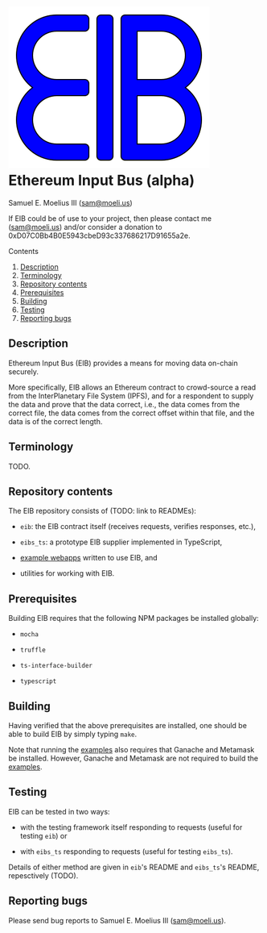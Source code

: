 # ![](../doc/logo.svg "Ethereum Input Bus") Ethereum Input Bus (alpha)

Samuel E. Moelius III (<sam@moeli.us>)

If EIB could be of use to your project, then please contact me (<sam@moeli.us>) and/or consider a donation to 0xD07C0Bb4B0E5943cbeD93c337686217D91655a2e.

Contents
1. [Description](#user-content-description)
2. [Terminology](#user-content-terminology)
3. [Repository contents](#user-content-repository-contents)
4. [Prerequisites](#user-content-prerequisites)
5. [Building](#user-content-building)
6. [Testing](#user-content-testing)
7. [Reporting bugs](#user-content-reporting-bugs)


## Description

Ethereum Input Bus (EIB) provides a means for moving data on-chain securely.

More specifically, EIB allows an Ethereum contract to crowd-source a read from the InterPlanetary File
System (IPFS), and for a respondent to supply the data and prove that the data correct, i.e., the data
comes from the correct file, the data comes from the correct offset within that file, and the data is
of the correct length.


## Terminology

TODO.


## Repository contents

The EIB repository consists of (TODO: link to READMEs):

  * `eib`: the EIB contract itself (receives requests, verifies responses, etc.),

  * `eibs_ts`: a prototype EIB supplier implemented in TypeScript,
  
  * [example webapps](examples/README.md) written to use EIB, and

  * utilities for working with EIB.


## Prerequisites

Building EIB requires that the following NPM packages be installed globally:

  * `mocha`

  * `truffle`

  * `ts-interface-builder`

  * `typescript`


## Building

Having verified that the above prerequisites are installed, one should be able to build EIB by simply
typing `make`.

Note that running the [examples](examples/README.md) also requires that Ganache and Metamask be installed.  However,
Ganache and Metamask are not required to build the [examples](examples/README.md).


## Testing

EIB can be tested in two ways:

  * with the testing framework itself responding to requests (useful for testing `eib`) or

  * with `eibs_ts` responding to requests (useful for testing `eibs_ts`).

Details of either method are given in `eib`'s README and `eibs_ts`'s README, repesctively (TODO).


## Reporting bugs

Please send bug reports to Samuel E. Moelius III (sam@moeli.us).

